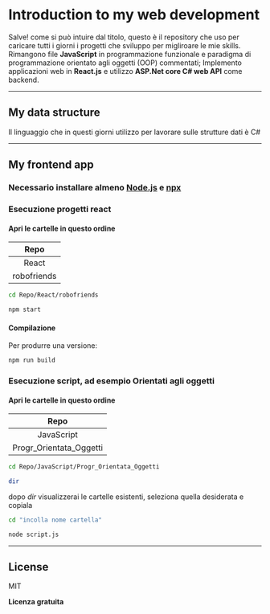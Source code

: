 # Introduction to my web development
Salve! come si può intuire dal titolo, questo è il repository che uso per caricare tutti i giorni i progetti che sviluppo per migliroare le mie skills. Rimangono file **JavaScript** in programmazione funzionale e paradigma di programmazione orientato agli oggetti (OOP)  commentati;
Implemento applicazioni web in **React.js** e utilizzo **ASP.Net core C# web API** come backend. 
***

## My data structure
Il linguaggio che in questi giorni utilizzo per lavorare sulle strutture dati è C#
***

## My frontend app

### Necessario installare almeno [Node.js](https://nodejs.org/en) e [npx](https://create-react-app.dev/docs/getting-started)
### Esecuzione progetti react

#### Apri le cartelle in questo ordine
|Repo|
|:---------:|
|React|
|robofriends|

```sh
cd Repo/React/robofriends
```
```sh
npm start
```

#### Compilazione

Per produrre una versione:

```sh
npm run build
```


### Esecuzione script, ad esempio Orientati agli oggetti
#### Apri le cartelle in questo ordine
|Repo|
|:---------:|
| JavaScript|
|Progr_Orientata_Oggetti|

```sh
cd Repo/JavaScript/Progr_Orientata_Oggetti
```
```sh
dir
```
dopo *dir* visualizzerai le cartelle esistenti, seleziona quella desiderata e copiala
```sh
cd "incolla nome cartella"
```
```sh
node script.js
```
***


## License

MIT

**Licenza gratuita**